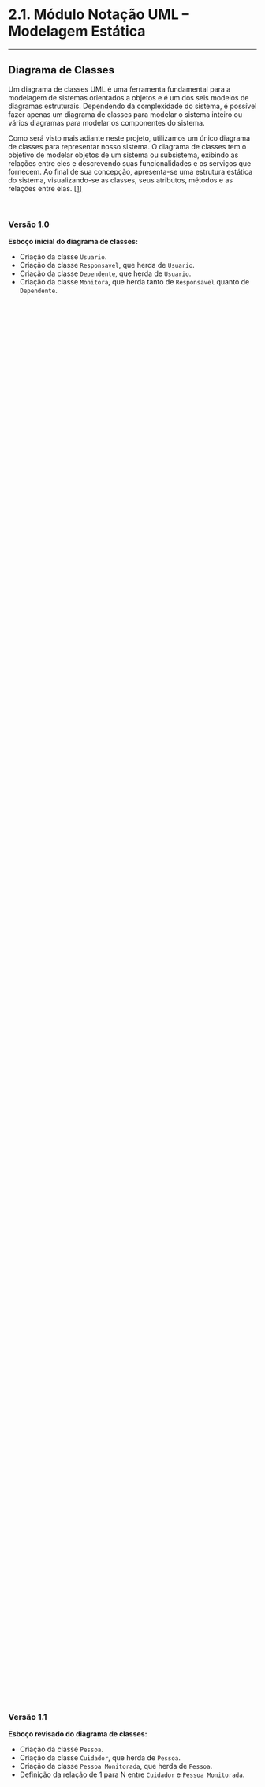 # 2.1. Módulo Notação UML – Modelagem Estática

---

## Diagrama de Classes

Um diagrama de classes UML é uma ferramenta fundamental para a modelagem de sistemas orientados a objetos e é um dos seis modelos de diagramas estruturais. Dependendo da complexidade do sistema, é possível fazer apenas um diagrama de classes para modelar o sistema inteiro ou vários diagramas para modelar os componentes do sistema.

Como será visto mais adiante neste projeto, utilizamos um único diagrama de classes para representar nosso sistema. O diagrama de classes tem o objetivo de modelar objetos de um sistema ou subsistema, exibindo as relações entre eles e descrevendo suas funcionalidades e os serviços que fornecem. Ao final de sua concepção, apresenta-se uma estrutura estática do sistema, visualizando-se as classes, seus atributos, métodos e as relações entre elas. [[1]](#ref1)

<br/>

### Versão 1.0

**Esboço inicial do diagrama de classes:**

- Criação da classe `Usuario`.
- Criação da classe `Responsavel`, que herda de `Usuario`.
- Criação da classe `Dependente`, que herda de `Usuario`.
- Criação da classe `Monitora`, que herda tanto de `Responsavel` quanto de `Dependente`.

<br/>

<div class="image-embed-container" data-image-path="../../assets/classeV1.png" data-title="classeV1" style="height: 70vh;"></div>

<br/>

### Versão 1.1

**Esboço revisado do diagrama de classes:**

- Criação da classe `Pessoa`.
- Criação da classe `Cuidador`, que herda de `Pessoa`.
- Criação da classe `Pessoa Monitorada`, que herda de `Pessoa`.
- Definição da relação de 1 para N entre `Cuidador` e `Pessoa Monitorada`.

<br/>

<div class="svg-embed-container" data-svg-path="../../assets/classeV1.1.svg" data-title="classeV1.1" style="height: 70vh;"></div>

<br/>

<br/>

### Versão 1.2

**Esboço revisado do diagrama de classes:**

- Criação da classe `Monitoramento`.
- Definição da relação de 1 para 1 entre `Monitoramento` e `Cuidador`.

<br/>

<div class="image-embed-container" data-image-path="../../assets/diagramaClasseV1.2.png" data-title="classeV1.1" style="height: 70vh;"></div>

<br/>

### Versão 2.0

**Esboço revisado do diagrama de classes:**

- Ajuste do escopo do diagrama excluindo monitoramento cardíaco

<br/>

<div class="svg-embed-container" data-svg-path="../../assets/classeV2.svg" data-title="classeV2.0" style="height: 70vh;"></div>

<br/>

### Versão 2.1

**Esboço revisado do diagrama de classes:**

- Criação do Enumeration: `Situacao`
  - Define os estados possíveis do monitoramento de uma pessoa. Utilizada pela classe `Monitoramento` para indicar a situação atual.

<br/>

<div class="svg-embed-container" data-svg-path="../../assets/classeV2.1.svg" data-title="classeV2.1" style="height: 70vh;"></div>

<br/>

---

## Estrutura de Classes

A seguir, apresenta-se o diagrama de classes gerado no Lucidchart, que descreve os principais elementos da arquitetura orientada a objetos do sistema.

<iframe style="border: 1px solid rgba(0, 0, 0, 0.1);" width="800" height="800" src="https://lucid.app/documents/embedded/8ea1f81d-cfdf-4869-a539-583aea7102ef" allowfullscreen></iframe>

## Referências

<a id="ref1"></a>
[[1]](#diagrama-de-classes) Material Complementar - Modelagem UML. Disponível em: [[Aprender3]](https://aprender3.unb.br/pluginfile.php/3075176/mod_page/content/1/Material%20Complementar%20T%C3%B3pico%202%20-%20DSW%20-%20Modelagem%20A.zip). Acesso em: 7 maio 2025.

## Histórico de Versões

| Versão |                                                               Commit da Versão                                                               |    Data    |                                           Descrição                                           |                                                   Autor(es)                                                    |                        Revisor(es)                         |                                               Descrição da Revisão                                                |                                                              Commit da Revisão                                                               |
| :----: | :------------------------------------------------------------------------------------------------------------------------------------------: | :--------: | :-------------------------------------------------------------------------------------------: | :------------------------------------------------------------------------------------------------------------: | :--------------------------------------------------------: | :---------------------------------------------------------------------------------------------------------------: | :------------------------------------------------------------------------------------------------------------------------------------------: |
|  0.1   | [Ver Commit](https://github.com/UnBArqDsw2025-1-Turma01/2025.1-T01-_G1_Embarcado_Entrega_02/commit/a937432632e45ab878b4c384f2f5e47229cf08a1) | 07/05/2025 |                  Adição da referência - Modelagem UML (Diagrama de Classes)                   |                             [Altino Arthur](https://github.com/arthurrochamoreira)                             |               [Revisor](https://github.com/)               |                                        _(Inserir observações da revisão)_                                         |                                                      [Ver Commit](https://github.com/)                                                       |
|  0.2   | [Ver Commit](https://github.com/UnBArqDsw2025-1-Turma01/2025.1-T01-_G1_Embarcado_Entrega_02/commit/6b623eca267cf26cbdb600362dfa37d20c565696) | 08/05/2025 | Adiciona diagrama de classes v1.1; corrige imagem da versão 1.0; adiciona embed do Lucidchart | [Altino Arthur](https://github.com/arthurrochamoreira) e [Daniel de Sousa](https://github.com/daniel-de-sousa) | [Matheus Henrick](https://github.com/MatheusHenrickSantos) | Houve o consentimento de que seria melhor manter CPF e telefone da classe "Pessoa" como strings, ao invés de int. | [Ver Commit](https://github.com/UnBArqDsw2025-1-Turma01/2025.1-T01-_G1_Embarcado_Entrega_02/commit/bb2903e06da3eeb73ff9406d816c9df8ecbf00bc) |
|  0.3   | [Ver Commit](https://github.com/UnBArqDsw2025-1-Turma01/2025.1-T01-_G1_Embarcado_Entrega_02/commit/47cc0f527d2671c2cd3d8349ee50f03ae3ff7775) | 08/05/2025 |                              Adiciona o diagrama de classes V1.2                              |                                 [Márcio Henrique](https://github.com/DeM4rcio)                                 | [Matheus Henrick](https://github.com/MatheusHenrickSantos) |                                        _(Inserir observações da revisão)_                                         |                                                                [Ver Commit]()                                                                |
|  1.0   |                                                                [Ver Commit]()                                                                | 09/05/2025 |                              Adiciona o diagrama de classes V2.0                              |                             [Altino Arthur](https://github.com/arthurrochamoreira)                             |               [Revisor](https://github.com/)               |                                        _(Inserir observações da revisão)_                                         |                                                                [Ver Commit]()                                                                |
|  1.1   |                                                                [Ver Commit]()                                                                | 09/05/2025 |                              Adiciona o diagrama de classes V2.1                              |                             [Altino Arthur](https://github.com/arthurrochamoreira)                             |               [Revisor](https://github.com/)               |                                        _(Inserir observações da revisão)_                                         |                                                                [Ver Commit]()                                                                |

<!-- Copie a descomente linha abaixo para adicionar novas versões -->

<!-- |        |                  |            |                                                     |                                                           |                                              |                                 |                                 | -->
